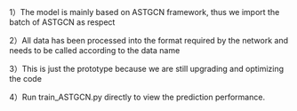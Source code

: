 1）The model is mainly based on ASTGCN framework, thus we import the batch of ASTGCN as respect

2）All data has been processed into the format required by the network and needs to be called according to the data name

3）This is just the prototype because we are still upgrading and optimizing the code

4）Run train_ASTGCN.py directly to view the prediction performance.
  



